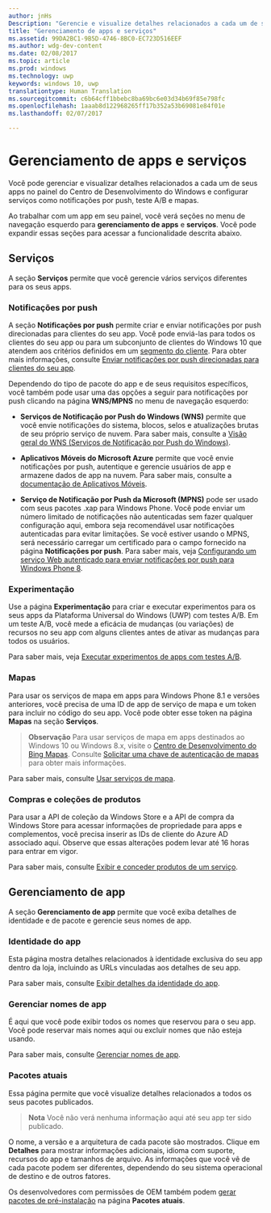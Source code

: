 ```yaml
---
author: jnHs
Description: "Gerencie e visualize detalhes relacionados a cada um de seus apps no painel do Centro de Desenvolvimento do Windows e configure serviços como notificações por push, teste A/B e mapas."
title: "Gerenciamento de apps e serviços"
ms.assetid: 99DA2BC1-9B5D-4746-8BC0-EC723D516EEF
ms.author: wdg-dev-content
ms.date: 02/08/2017
ms.topic: article
ms.prod: windows
ms.technology: uwp
keywords: windows 10, uwp
translationtype: Human Translation
ms.sourcegitcommit: c6b64cff1bbebc8ba69bc6e03d34b69f85e798fc
ms.openlocfilehash: 1aaab8d122968265ff17b352a53b69081e84f01e
ms.lasthandoff: 02/07/2017

---
```


# <a name="app-management-and-services"></a>Gerenciamento de apps e serviços

Você pode gerenciar e visualizar detalhes relacionados a cada um de seus apps no painel do Centro de Desenvolvimento do Windows e configurar serviços como notificações por push, teste A/B e mapas.

Ao trabalhar com um app em seu painel, você verá seções no menu de navegação esquerdo para **gerenciamento de apps** e **serviços**. Você pode expandir essas seções para acessar a funcionalidade descrita abaixo.

## <a name="services"></a>Serviços

A seção **Serviços** permite que você gerencie vários serviços diferentes para os seus apps.

### <a name="push-notifications"></a>Notificações por push

A seção **Notificações por push** permite criar e enviar notificações por push direcionadas para clientes do seu app. Você pode enviá-las para todos os clientes do seu app ou para um subconjunto de clientes do Windows 10 que atendem aos critérios definidos em um [segmento do cliente](create-customer-segments.md). Para obter mais informações, consulte [Enviar notificações por push direcionadas para clientes do seu app](send-push-notifications-to-your-apps-customers.md).

Dependendo do tipo de pacote do app e de seus requisitos específicos, você também pode usar uma das opções a seguir para notificações por push clicando na página **WNS/MPNS** no menu de navegação esquerdo: 

-   **Serviços de Notificação por Push do Windows (WNS)** permite que você envie notificações do sistema, blocos, selos e atualizações brutas de seu próprio serviço de nuvem. Para saber mais, consulte a [Visão geral do WNS (Serviços de Notificação por Push do Windows)](https://msdn.microsoft.com/library/windows/apps/mt187203).

-   **Aplicativos Móveis do Microsoft Azure** permite que você envie notificações por push, autentique e gerencie usuários de app e armazene dados de app na nuvem. Para saber mais, consulte a [documentação de Aplicativos Móveis](http://go.microsoft.com/fwlink/p/?LinkId=221116).

-   **Serviço de Notificação por Push da Microsoft (MPNS)** pode ser usado com seus pacotes .xap para Windows Phone. Você pode enviar um número limitado de notificações não autenticadas sem fazer qualquer configuração aqui, embora seja recomendável usar notificações autenticadas para evitar limitações. Se você estiver usando o MPNS, será necessário carregar um certificado para o campo fornecido na página **Notificações por push**. Para saber mais, veja [Configurando um serviço Web autenticado para enviar notificações por push para Windows Phone 8](http://go.microsoft.com/fwlink/p/?LinkId=528736).

### <a name="experimentation"></a>Experimentação

Use a página **Experimentação** para criar e executar experimentos para os seus apps da Plataforma Universal do Windows (UWP) com testes A/B. Em um teste A/B, você mede a eficácia de mudanças (ou variações) de recursos no seu app com alguns clientes antes de ativar as mudanças para todos os usuários.

Para saber mais, veja [Executar experimentos de apps com testes A/B](../monetize/run-app-experiments-with-a-b-testing.md).

### <a name="maps"></a>Mapas

Para usar os serviços de mapa em apps para Windows Phone 8.1 e versões anteriores, você precisa de uma ID de app de serviço de mapa e um token para incluir no código do seu app. Você pode obter esse token na página **Mapas** na seção **Serviços**.

> **Observação**  Para usar serviços de mapa em apps destinados ao Windows 10 ou Windows 8.x, visite o [Centro de Desenvolvimento do Bing Mapas](http://go.microsoft.com/fwlink/p/?LinkId=614880). Consulte [Solicitar uma chave de autenticação de mapas](https://msdn.microsoft.com/library/windows/apps/mt219694) para obter mais informações.

Para saber mais, consulte [Usar serviços de mapa](use-map-services.md).

### <a name="product-collections-and-purchases"></a>Compras e coleções de produtos

Para usar a API de coleção da Windows Store e a API de compra da Windows Store para acessar informações de propriedade para apps e complementos, você precisa inserir as IDs de cliente do Azure AD associado aqui. Observe que essas alterações podem levar até 16 horas para entrar em vigor.

Para saber mais, consulte [Exibir e conceder produtos de um serviço](https://msdn.microsoft.com/library/windows/apps/mt609002).

## <a name="app-management"></a>Gerenciamento de app

A seção **Gerenciamento de app** permite que você exiba detalhes de identidade e de pacote e gerencie seus nomes de app.

### <a name="app-identity"></a>Identidade do app

Esta página mostra detalhes relacionados à identidade exclusiva do seu app dentro da loja, incluindo as URLs vinculadas aos detalhes de seu app.

Para saber mais, consulte [Exibir detalhes da identidade do app](view-app-identity-details.md).

### <a name="manage-app-names"></a>Gerenciar nomes de app

É aqui que você pode exibir todos os nomes que reservou para o seu app. Você pode reservar mais nomes aqui ou excluir nomes que não esteja usando.

Para saber mais, consulte [Gerenciar nomes de app](manage-app-names.md).

### <a name="current-packages"></a>Pacotes atuais

Essa página permite que você visualize detalhes relacionados a todos os seus pacotes publicados.

> **Nota**  Você não verá nenhuma informação aqui até seu app ter sido publicado.

O nome, a versão e a arquitetura de cada pacote são mostrados. Clique em **Detalhes** para mostrar informações adicionais, idioma com suporte, recursos do app e tamanhos de arquivo. As informações que você vê de cada pacote podem ser diferentes, dependendo do seu sistema operacional de destino e de outros fatores. 

Os desenvolvedores com permissões de OEM também podem [gerar pacotes de pré-instalação](generate-preinstall-packages-for-oems.md) na página **Pacotes atuais**.

 

 


